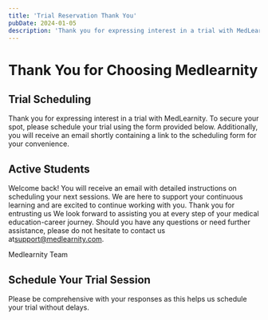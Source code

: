 ```yaml
---
title: 'Trial Reservation Thank You'
pubDate: 2024-01-05
description: 'Thank you for expressing interest in a trial with MedLearnity. To secure your spot, please schedule your trial using the form provided below. Additionally,'
---
```


# Thank You for Choosing Medlearnity

## Trial Scheduling

Thank you for expressing interest in a trial with MedLearnity. To secure your spot, please schedule your trial using the form provided below. Additionally, you will receive an email shortly containing a link to the scheduling form for your convenience.

## Active Students

Welcome back! You will receive an email with detailed instructions on scheduling your next sessions. We are here to support your continuous learning and are excited to continue working with you. Thank you for entrusting us
We look forward to assisting you at every step of your medical education-career journey. Should you have any questions or need further assistance, please do not hesitate to contact us at[support@medlearnity.com](mailto:support@medlearnity.com).

Medlearnity Team

## Schedule Your Trial Session

Please be comprehensive with your responses as this helps us schedule your trial without delays.
